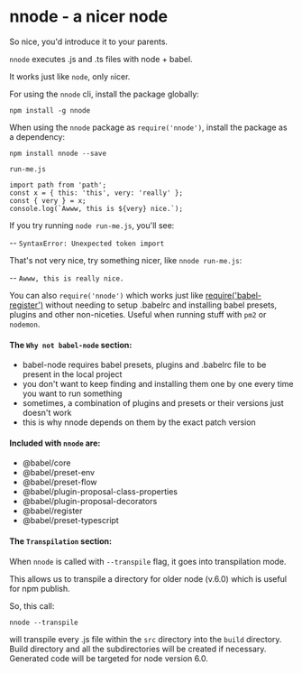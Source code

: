 # nnode - a nicer node
So nice, you'd introduce it to your parents.

`nnode` executes .js and .ts files with node + babel.

It works just like `node`, only `n`icer.

For using the `nnode` cli, install the package globally:
```
npm install -g nnode
```

When using the `nnode` package as `require('nnode')`, install the package as a dependency:
```
npm install nnode --save
```

`run-me.js`
```
import path from 'path';
const x = { this: 'this', very: 'really' };
const { very } = x;
console.log(`Awww, this is ${very} nice.`);
```

If you try running `node run-me.js`, you'll see:

-- `SyntaxError: Unexpected token import`

That's not very nice, try something nicer, like `nnode run-me.js`:

-- `Awww, this is really nice.`

You can also `require('nnode')` which works just like [require('babel-register')](https://babeljs.io/docs/usage/babel-register) without needing to setup .babelrc and installing babel presets, plugins and other non-niceties.
Useful when running stuff with `pm2` or `nodemon`.

#### The `Why not babel-node` section:
- babel-node requires babel presets, plugins and .babelrc file to be present in the local project
- you don't want to keep finding and installing them one by one every time you want to run something
- sometimes, a combination of plugins and presets or their versions just doesn't work
- this is why nnode depends on them by the exact patch version

#### Included with `nnode` are:
- @babel/core
- @babel/preset-env
- @babel/preset-flow
- @babel/plugin-proposal-class-properties
- @babel/plugin-proposal-decorators
- @babel/register
- @babel/preset-typescript

#### The `Transpilation` section:
When `nnode` is called with `--transpile` flag, it goes into transpilation mode.

This allows us to transpile a directory for older node (v.6.0) which is useful for npm publish.

So, this call:
```
nnode --transpile
```
will transpile every .js file within the `src` directory into the `build` directory.
Build directory and all the subdirectories will be created if necessary.
Generated code will be targeted for node version 6.0.
